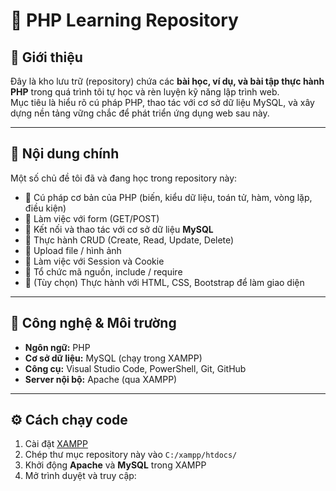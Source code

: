 # 🐘 PHP Learning Repository

## 📘 Giới thiệu
Đây là kho lưu trữ (repository) chứa các **bài học, ví dụ, và bài tập thực hành PHP** trong quá trình tôi tự học và rèn luyện kỹ năng lập trình web.  
Mục tiêu là hiểu rõ cú pháp PHP, thao tác với cơ sở dữ liệu MySQL, và xây dựng nền tảng vững chắc để phát triển ứng dụng web sau này.

---

## 🧩 Nội dung chính
Một số chủ đề tôi đã và đang học trong repository này:

- 🔹 Cú pháp cơ bản của PHP (biến, kiểu dữ liệu, toán tử, hàm, vòng lặp, điều kiện)
- 🔹 Làm việc với form (GET/POST)
- 🔹 Kết nối và thao tác với cơ sở dữ liệu **MySQL**
- 🔹 Thực hành CRUD (Create, Read, Update, Delete)
- 🔹 Upload file / hình ảnh
- 🔹 Làm việc với Session và Cookie
- 🔹 Tổ chức mã nguồn, include / require
- 🔹 (Tùy chọn) Thực hành với HTML, CSS, Bootstrap để làm giao diện

---

## 🧰 Công nghệ & Môi trường
- **Ngôn ngữ:** PHP  
- **Cơ sở dữ liệu:** MySQL (chạy trong XAMPP)  
- **Công cụ:** Visual Studio Code, PowerShell, Git, GitHub  
- **Server nội bộ:** Apache (qua XAMPP)

---

## ⚙️ Cách chạy code
1. Cài đặt [XAMPP](https://www.apachefriends.org/)  
2. Chép thư mục repository này vào `C:/xampp/htdocs/`  
3. Khởi động **Apache** và **MySQL** trong XAMPP  
4. Mở trình duyệt và truy cập:
